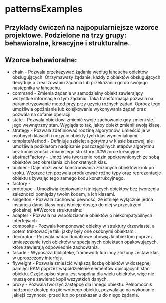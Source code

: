 # patternsExamples
## Przykłady ćwiczeń na najpopularniejsze wzorce projektowe. Podzielone na trzy grupy: behawioralne, kreacyjne i strukturalne.
## Wzorce behawioralne:
* chain - Pozwala przekazywać żądania według łańcucha obiektów obsługujących. 
          Otrzymawszy żądanie, każdy z obiektów obsługujących decyduje o zrealizowaniu żądania lub przekazaniu go do swojego następnika w łańcuchu.
* command - Zmienia żądanie w samodzielny obiekt zawierający wszystkie informacje o tym żądaniu. 
            Taka transformacja pozwala na parametryzowanie metod przy przy użyciu różnych żądań. 
            Oprócz tego umożliwia opóźnianie lub kolejkowanie wykonywania żądań oraz pozwala na cofanie operacji.
* state - Pozwala obiektowi zmienić swoje zachowanie gdy zmieni się jego wewnętrzny stan. Wygląda to tak, jakby obiekt zmienił swoją klasę.
* strategy - Pozwala zdefiniować rodzinę algorytmów, umieścić je w osobnych klasach i uczynić obiekty tych klas wymienialnymi.
* templateMethod - Definiuje szkielet algorytmu w klasie bazowej, 
                   ale umożliwia podklasom nadpisanie poszczególnych etapów algorytmu bez konieczności zmiany jego struktury.
##Wzorce kreacyjne:
* abstractFactory - Umożliwia tworzenie rodzin spokrewnionych ze sobą obiektów bez określania ich konkretnych klas.
* builder - Daje możliwość konstruowania złożonych obiektów krok po kroku. 
            Wzorzec ten pozwala produkować różne typy oraz reprezentacje obiektu używając tego samego kodu konstrukcyjnego.
* factory - 
* prototype - Umożliwia kopiowanie istniejących obiektów bez tworzenia zależności pomiędzy twoim kodem, a ich klasami.
* singelton - Pozwala zachować pewność, że istnieje wyłącznie jedna instancja danej klasy oraz istnieje dostęp do niej w przestrzeni globalnej.
##Wzorce strukturalne:
* adapter - Pozwala na współdziałanie obiektów o niekompatybilnych interfejsach.
* composite - Pozwala komponować obiekty w struktury drzewiaste, a potem traktować je tak, jakby były one osobnymi obiektami.
* decorator - Pozwala nadać dodatkowe obowiązki obiektom poprzez umieszczenie tych obiektów w specjalnych obiektach opakowujących, 
              które zawierają odpowiednie zachowania.
* fasade - Wyposaża bibliotekę, framework lub inny złożony zestaw klas w uproszczony interfejs.
* flyweight - Pozwala zmieścić większą liczbę obiektów w dostępnej pamięci RAM poprzez współdzielenie elementów opisujących stan obiektu. 
              Część opisu stanu jest wspólna dla wielu obiektów, więc nie muszą one zawierać kopii wszystkich danych.
* proxy - Pozwala tworzyć zastępcę dla innego obiektu. Pełnomocnik nadzoruje dostęp do pierwotnego obiektu, 
          pozwalając na wykonanie jakiejś czynności przed lub po przekazaniu do niego żądania.
                 
